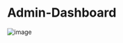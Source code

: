﻿# Admin-Dashboard

 ![image](https://github.com/Calum09/Admin-Dashboard/assets/111386433/940c09c2-c62d-4081-b19b-9a812815d0de)

